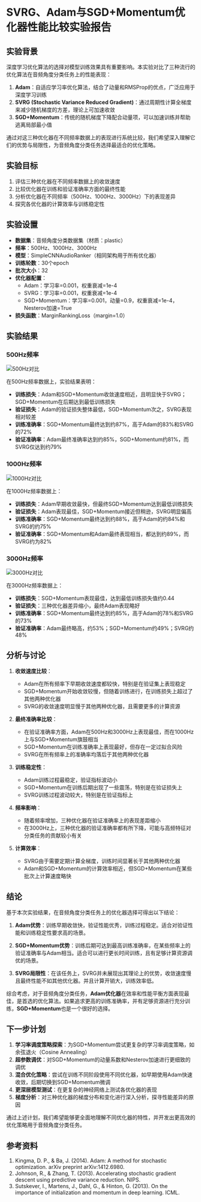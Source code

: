 # SVRG、Adam与SGD+Momentum优化器性能比较实验报告

## 实验背景

深度学习优化算法的选择对模型训练效果具有重要影响。本实验对比了三种流行的优化算法在音频角度分类任务上的性能表现：

1. **Adam**：自适应学习率优化算法，结合了动量和RMSProp的优点，广泛应用于深度学习训练
2. **SVRG (Stochastic Variance Reduced Gradient)**：通过周期性计算全梯度来减少随机梯度的方差，理论上可加速收敛
3. **SGD+Momentum**：传统的随机梯度下降配合动量项，可以加速训练并帮助逃离局部最小值

通过对这三种优化器在不同频率数据上的表现进行系统比较，我们希望深入理解它们的优势与局限性，为音频角度分类任务选择最适合的优化策略。

## 实验目标

1. 评估三种优化器在不同频率数据上的收敛速度
2. 比较优化器在训练和验证准确率方面的最终性能
3. 分析优化器在不同频率（500Hz、1000Hz、3000Hz）下的表现差异
4. 探究各优化器的计算效率与训练稳定性

## 实验设置

- **数据集**：音频角度分类数据集（材质：plastic）
- **频率**：500Hz、1000Hz、3000Hz
- **模型**：SimpleCNNAudioRanker（相同架构用于所有优化器）
- **训练轮数**：30个epoch
- **批次大小**：32
- **优化器配置**：
  - Adam：学习率=0.001，权重衰减=1e-4
  - SVRG：学习率=0.001，权重衰减=1e-4
  - SGD+Momentum：学习率=0.001，动量=0.9，权重衰减=1e-4，Nesterov加速=True
- **损失函数**：MarginRankingLoss（margin=1.0）

## 实验结果

### 500Hz频率

![500Hz对比](svrg_comparison_20250417_182014/comparison/comparison_500hz_20250417_183427.png)

在500Hz频率数据上，实验结果表明：

- **训练损失**：Adam和SGD+Momentum收敛速度相近，且明显快于SVRG；SGD+Momentum在后期达到最低训练损失
- **验证损失**：Adam的验证损失整体最低，SGD+Momentum次之，SVRG表现相对较差
- **训练准确率**：SGD+Momentum最终达到约87%，高于Adam的83%和SVRG的72%
- **验证准确率**：Adam最终准确率达到约85%，SGD+Momentum约81%，而SVRG仅达到约79%

### 1000Hz频率

![1000Hz对比](svrg_comparison_20250417_182014/comparison/comparison_1000hz_20250417_184927.png)

在1000Hz频率数据上：

- **训练损失**：Adam早期收敛最快，但最终SGD+Momentum达到最低训练损失
- **验证损失**：Adam表现最佳，SGD+Momentum接近但稍逊，SVRG明显偏高
- **训练准确率**：SGD+Momentum最终达到约88%，高于Adam的约84%和SVRG的约75%
- **验证准确率**：SGD+Momentum和Adam最终表现相当，都达到约89%，而SVRG约为82%

### 3000Hz频率

![3000Hz对比](svrg_comparison_20250417_182014/comparison/comparison_3000hz_20250417_190531.png)

在3000Hz频率数据上：

- **训练损失**：SGD+Momentum表现最佳，达到最低训练损失值约0.44
- **验证损失**：三种优化器差异缩小，最终Adam表现略好
- **训练准确率**：SGD+Momentum最终达到约85%，高于Adam的78%和SVRG的73%
- **验证准确率**：Adam最终略高，约53%；SGD+Momentum约49%；SVRG约48%

## 分析与讨论

1. **收敛速度比较**：
   - Adam在所有频率下早期收敛速度都较快，特别是在验证集上表现稳定
   - SGD+Momentum开始收敛较慢，但随着训练进行，在训练损失上超过了其他两种优化器
   - SVRG的收敛速度明显慢于其他两种优化器，且需要更多的计算资源

2. **最终准确率比较**：
   - 在验证准确率方面，Adam在500Hz和3000Hz上表现最佳，而在1000Hz上与SGD+Momentum旗鼓相当
   - SGD+Momentum在训练准确率上表现最好，但存在一定过拟合风险
   - SVRG在所有频率上的准确率均落后于其他两种优化器

3. **训练稳定性**：
   - Adam训练过程最稳定，验证指标波动小
   - SGD+Momentum在训练后期出现了一些震荡，特别是在验证损失上
   - SVRG训练过程波动较大，特别是在验证指标上

4. **频率影响**：
   - 随着频率增加，三种优化器在验证准确率上的表现差距缩小
   - 在3000Hz上，三种优化器的验证准确率都有所下降，可能与高频特征对分类任务的贡献较小有关

5. **计算效率**：
   - SVRG由于需要定期计算全梯度，训练时间显著长于其他两种优化器
   - Adam和SGD+Momentum的计算效率相近，但SGD+Momentum在某些批次上计算速度略快

## 结论

基于本次实验结果，在音频角度分类任务上的优化器选择可得出以下结论：

1. **Adam优势**：训练早期收敛快，验证性能优秀，训练过程稳定。适合对验证性能和训练稳定性要求高的场景。

2. **SGD+Momentum优势**：训练后期可达到最高训练准确率，在某些频率上的验证准确率与Adam相当。适合可以进行更长时间训练，且有足够计算资源调优的场景。

3. **SVRG局限性**：在该任务上，SVRG并未展现出其理论上的优势，收敛速度慢且最终性能不如其他优化器。并且计算开销大，训练效率低。

综合考虑，对于音频角度分类任务，**Adam优化器**在效率和性能平衡方面表现最佳，是首选的优化算法。如果追求更高的训练准确率，并有足够资源进行充分训练，**SGD+Momentum**也是一个很好的选择。

## 下一步计划

1. **学习率调度策略探索**：为SGD+Momentum尝试更复杂的学习率调度策略，如余弦退火（Cosine Annealing）
2. **超参数调优**：对SGD+Momentum的动量系数和Nesterov加速进行更细致的调优
3. **混合优化策略**：尝试在训练不同阶段使用不同优化器，如早期使用Adam快速收敛，后期切换到SGD+Momentum微调
4. **更深层模型测试**：在更复杂的神经网络上测试各优化器的表现
5. **梯度分析**：对三种优化器的梯度分布和变化进行深入分析，探寻性能差异的原因

通过上述计划，我们希望能够更全面地理解不同优化器的特性，并开发出更高效的优化策略用于音频角度分类任务。

## 参考资料

1. Kingma, D. P., & Ba, J. (2014). Adam: A method for stochastic optimization. arXiv preprint arXiv:1412.6980.
2. Johnson, R., & Zhang, T. (2013). Accelerating stochastic gradient descent using predictive variance reduction. NIPS.
3. Sutskever, I., Martens, J., Dahl, G., & Hinton, G. (2013). On the importance of initialization and momentum in deep learning. ICML. 